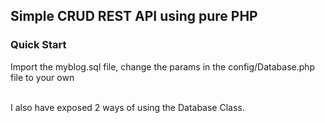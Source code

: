 ## Simple CRUD REST API using pure PHP 

### Quick Start
Import the myblog.sql file, change the params in the config/Database.php file to your own

<br>
I also have exposed 2 ways of using the Database Class. 
